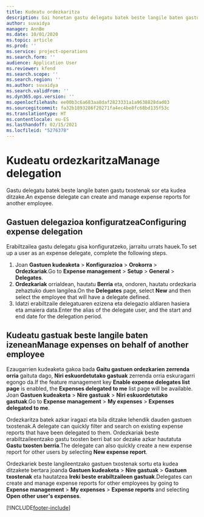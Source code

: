 ```yaml
---
title: Kudeatu ordezkaritza
description: Gai honetan gastu delegatu batek beste langile baten gastu txostenak nola sortu eta kudeatu ditzakeen buruzko informazioa ematen da.
author: suvaidya
manager: AnnBe
ms.date: 10/01/2020
ms.topic: article
ms.prod: ''
ms.service: project-operations
ms.search.form: ''
audience: Application User
ms.reviewer: kfend
ms.search.scope: ''
ms.search.region: ''
ms.author: suvaidya
ms.search.validFrom: ''
ms.dyn365.ops.version: ''
ms.openlocfilehash: ee00b3c6a683aa8daf2823331a1a9638828dad03
ms.sourcegitcommit: fa32b1893286f20271fa4ec4be8fc68bd135f53c
ms.translationtype: HT
ms.contentlocale: eu-ES
ms.lasthandoff: 02/15/2021
ms.locfileid: "5276378"
---
```

# <a name="manage-delegation"></a><span data-ttu-id="e83db-103">Kudeatu ordezkaritza</span><span class="sxs-lookup"><span data-stu-id="e83db-103">Manage delegation</span></span>
<span data-ttu-id="e83db-104">Gastu delegatu batek beste langile baten gastu txostenak sor eta kudea ditzake.</span><span class="sxs-lookup"><span data-stu-id="e83db-104">An expense delegate can create and manage expense reports for another employee.</span></span>

## <a name="configuring-expense-delegation"></a><span data-ttu-id="e83db-105">Gastuen delegazioa konfiguratzea</span><span class="sxs-lookup"><span data-stu-id="e83db-105">Configuring expense delegation</span></span>

<span data-ttu-id="e83db-106">Erabiltzailea gastu delegatu gisa konfiguratzeko, jarraitu urrats hauek.</span><span class="sxs-lookup"><span data-stu-id="e83db-106">To set up a user as an expense delegate, complete the following steps.</span></span> 
1. <span data-ttu-id="e83db-107">Joan **Gastuen kudeaketa** > **Konfigurazioa** > **Orokorra** > **Ordezkariak**.</span><span class="sxs-lookup"><span data-stu-id="e83db-107">Go to **Expense management** > **Setup** > **General** > **Delegates**.</span></span> 
2. <span data-ttu-id="e83db-108">**Ordezkariak** orrialdean, hautatu **Berria** eta, ondoren, hautatu ordezkaria zehaztuko duen langilea.</span><span class="sxs-lookup"><span data-stu-id="e83db-108">On the **Delegates** page, select **New** and then select the employee that will have a delegate defined.</span></span> 
3. <span data-ttu-id="e83db-109">Idatzi erabiltzaile delegatuaren ezizena eta delegazio aldiaren hasiera eta amaiera data.</span><span class="sxs-lookup"><span data-stu-id="e83db-109">Enter the alias of the delegate user, and the start and end date for the delegation period.</span></span>

## <a name="manage-expenses-on-behalf-of-another-employee"></a><span data-ttu-id="e83db-110">Kudeatu gastuak beste langile baten izenean</span><span class="sxs-lookup"><span data-stu-id="e83db-110">Manage expenses on behalf of another employee</span></span>

<span data-ttu-id="e83db-111">Ezaugarrien kudeaketa gakoa bada **Gaitu gastuen ordezkarien zerrenda orria** gaituta dago, **Niri eskuordetutako gastuak** zerrenda orria eskuragarri egongo da.</span><span class="sxs-lookup"><span data-stu-id="e83db-111">If the feature management key **Enable expense delegates list page** is enabled, the **Expenses delegated to me** list page will be available.</span></span> <span data-ttu-id="e83db-112">Joan **Gastuen kudeaketa** > **Nire gastuak** > **Niri eskuordetutako gastuak**.</span><span class="sxs-lookup"><span data-stu-id="e83db-112">Go to **Expense management** > **My expenses** > **Expenses delegated to me**.</span></span>

<span data-ttu-id="e83db-113">Ordezkaritza batek azkar iragazi eta bila ditzake lehendik dauden gastuen txostenak.</span><span class="sxs-lookup"><span data-stu-id="e83db-113">A delegate can quickly filter and search on existing expense reports that have been delegated to them.</span></span> <span data-ttu-id="e83db-114">Ordezkariak beste erabiltzaileentzako gastu txosten berri bat sor dezake azkar hautatuta **Gastu txosten berria**.</span><span class="sxs-lookup"><span data-stu-id="e83db-114">The delegate can also quickly create a new expense report for other users by selecting **New expense report**.</span></span>

<span data-ttu-id="e83db-115">Ordezkariek beste langileentzako gastuen txostenak sortu eta kudea ditzakete bertara joanda **Gastuen kudeaketa** > **Nire gastuak** > **Gastuen txostenak** eta hautatzea **Ireki beste erabiltzaileen gastuak**.</span><span class="sxs-lookup"><span data-stu-id="e83db-115">Delegates can create and manage expense reports for other employees by going to **Expense management** > **My expenses** > **Expense reports** and selecting **Open other user's expenses**.</span></span>


[!INCLUDE[footer-include](../includes/footer-banner.md)]